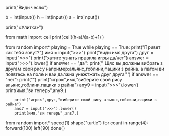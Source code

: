 print("Види чесло")

b = int(input())
h = int(input())
a = int(input())

print("«Улитка»")

from math import ceil
print(ceil((h-a)/(a-b)+1) )


from random import*
playing = True
while playing == True:
    print("Привет как тебя зовут?")
    имя = input(">>>")
    print("види имя друга")
    друг = input(">>>")
    print("хатите узнать правила игры да/нет")
    answer = input(">>>").lower()
    if answer == "да":
        print('''Щяс вы должны вибрать з другам свой рису например:альянс,гоблини,пацики з райна.
а патом ви появтесь на поле и ваи далжна унежтжать друг друга''')
    if answer == "нет":
        print("")
        print("игрок",имя,"виберите свой рису альянс,гоблини,пацики з райна")
        any9 = input(">>>").lower()      
        print(имя,"ви теперь",any9,)


        print("игрок",друг,"виберите свой рису альянс,гоблини,пацики з райна")
        ans7 = input(">>>").lower()
        print(имя,"ви теперь",ans7,)
from random import*
speed(1)
shape("turtle")
for count in range(4):
    forward(100)
    left(90)
done()

